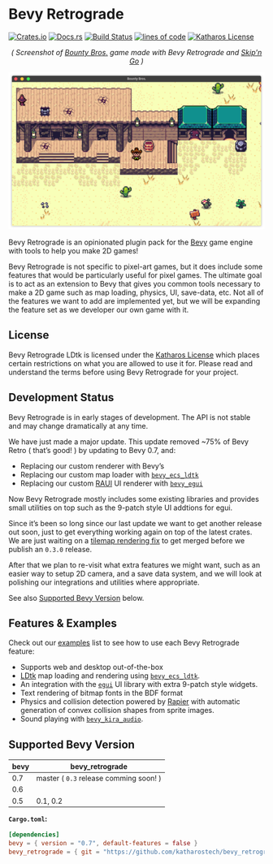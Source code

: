 # Bevy Retrograde

[![Crates.io](https://img.shields.io/crates/v/bevy_retrograde.svg)](https://crates.io/crates/bevy_retrograde)
[![Docs.rs](https://docs.rs/bevy_retrograde/badge.svg)](https://docs.rs/bevy_retrograde)
[![Build Status](https://github.com/katharostech/bevy_retrograde/actions/workflows/rust.yaml/badge.svg)](https://github.com/katharostech/bevy_retrograde/actions/workflows/rust.yaml)
[![lines of code](https://tokei.rs/b1/github/katharostech/bevy_retrograde?category=code)](https://github.com/katharostech/bevy_retrograde)
[![Katharos License](https://img.shields.io/badge/License-Katharos-blue)](https://github.com/katharostech/katharos-license)

<div align="center">
    <em>( Screenshot of <a href="https://katharostech.com/post/bounty-bros-on-web">Bounty Bros.</a> game made with Bevy Retrograde and <a href="https://github.com/katharostech/skipngo">Skip'n Go</a> )</em>
</div>

![bounty bros game screenshot](./doc/bounty_bros.png)

[skipngo]:  https://github.com/katharostech/skipngo

Bevy Retrograde is an opinionated plugin pack for the [Bevy][__link0] game engine with tools to help you make 2D games!

Bevy Retrograde is not specific to pixel-art games, but it does include some features that would be particularly useful for pixel games. The ultimate goal is to act as an extension to Bevy that gives you common tools necessary to make a 2D game such as map loading, physics, UI, save-data, etc. Not all of the features we want to add are implemented yet, but we will be expanding the feature set as we developer our own game with it.


## License

Bevy Retrograde LDtk is licensed under the [Katharos License][__link1] which places certain restrictions on what you are allowed to use it for. Please read and understand the terms before using Bevy Retrograde for your project.


## Development Status

Bevy Retrograde is in early stages of development. The API is not stable and may change dramatically at any time.

We have just made a major update. This update removed ~75% of Bevy Retro ( that’s good! ) by updating to Bevy 0.7, and:

 - Replacing our custom renderer with Bevy’s
 - Replacing our custom map loader with [`bevy_ecs_ldtk`][__link2]
 - Replacing our custom [RAUI][__link3] UI renderer with [`bevy_egui`][__link4]

Now Bevy Retrograde mostly includes some existing libraries and provides small utilities on top such as the 9-patch style UI addtions for egui.

Since it’s been so long since our last update we want to get another release out soon, just to get everything working again on top of the latest crates. We are just waiting on a [tilemap rendering fix][__link5] to get merged before we publish an `0.3.0` release.

After that we plan to re-visit what extra features we might want, such as an easier way to setup 2D camera, and a save data system, and we will look at polishing our integrations and utilities where appropriate.

See also [Supported Bevy Version](#supported-bevy-version) below.


## Features & Examples

Check out our [examples][__link6] list to see how to use each Bevy Retrograde feature:

 - Supports web and desktop out-of-the-box
 - [LDtk][__link7] map loading and rendering using [`bevy_ecs_ldtk`][__link8].
 - An integration with the [`egui`][__link9] UI library with extra 9-patch style widgets.
 - Text rendering of bitmap fonts in the BDF format
 - Physics and collision detection powered by [Rapier][__link10] with automatic generation of convex collision shapes from sprite images.
 - Sound playing with [`bevy_kira_audio`][__link11].


## Supported Bevy Version

| bevy | bevy_retrograde |
| --- | --- |
| 0.7 | master ( `0.3` release comming soon! ) |
| 0.6 |  |
| 0.5 | 0.1, 0.2 |

**`Cargo.toml`:**


```toml
[dependencies]
bevy = { version = "0.7", default-features = false }
bevy_retrograde = { git = "https://github.com/katharostech/bevy_retrograde.git" }
```



 [__link0]: https://bevyengine.org
 [__link1]: https://github.com/katharostech/katharos-license
 [__link10]: https://rapier.rs/
 [__link11]: https://github.com/NiklasEi/bevy_kira_audio
 [__link2]: https://github.com/Trouv/bevy_ecs_ldtk
 [__link3]: https://raui-labs.github.io/raui/
 [__link4]: https://github.com/mvlabat/bevy_egui
 [__link5]: https://github.com/StarArawn/bevy_ecs_tilemap/pull/197
 [__link6]: https://github.com/katharostech/bevy_retrograde/tree/master/examples#bevy-retro-examples
 [__link7]: https://ldtk.io
 [__link8]: https://github.com/Trouv/bevy_ecs_ldtk
 [__link9]: https://github.com/emilk/egui

